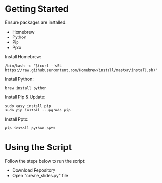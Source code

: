 # Getting Started
Ensure packages are installed:
- Homebrew
- Python 
- Pip
- Pptx

Install Homebrew:
```
/bin/bash -c "$(curl -fsSL https://raw.githubusercontent.com/Homebrew/install/master/install.sh)"

```
Install Python:
```
brew install python
```
Install Pip & Update:
```
sudo easy_install pip
sudo pip install --upgrade pip
```
Install Pptx:
```
pip install python-pptx
```

# Using the Script
Follow the steps below to run the script:
- Download Repository
- Open "create_slides.py" file
